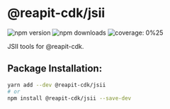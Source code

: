 # @reapit-cdk/jsii


![npm version](https://img.shields.io/npm/v/@reapit-cdk/jsii)
![npm downloads](https://img.shields.io/npm/dm/@reapit-cdk/jsii)
![coverage: 0%25](https://img.shields.io/badge/coverage-0%25-red)

JSII tools for @reapit-cdk.

## Package Installation:

```sh
yarn add --dev @reapit-cdk/jsii
# or
npm install @reapit-cdk/jsii --save-dev
```